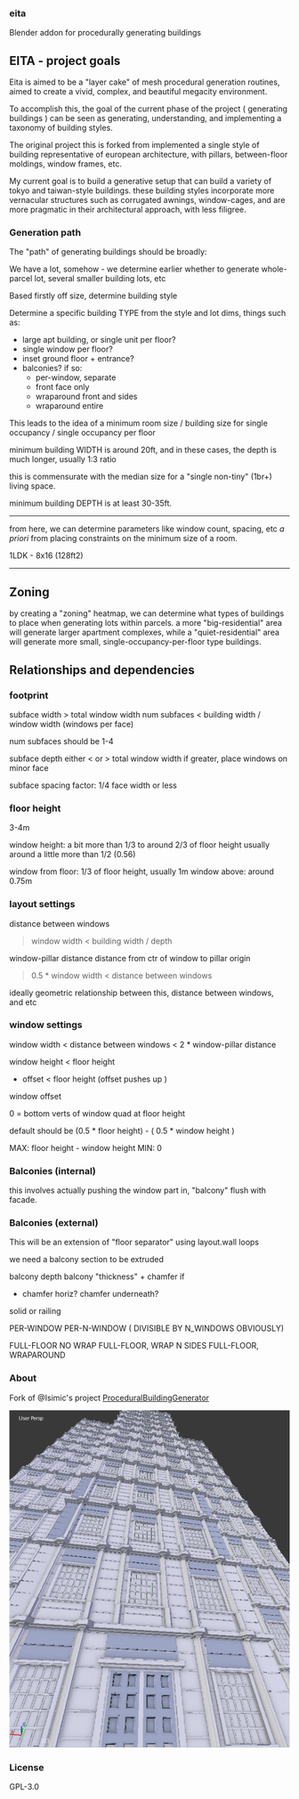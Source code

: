 ### eita 
Blender addon for procedurally generating buildings

## EITA - project goals

Eita is aimed to be a "layer cake" of mesh procedural generation routines, aimed to create a vivid, complex, and beautiful megacity environment.

To accomplish this, the goal of the current phase of the project ( generating buildings ) can be seen as generating, understanding, and implementing a taxonomy of building styles.

The original project this is forked from implemented a single style of building representative of european architecture, with pillars, between-floor moldings, window frames, etc.

My current goal is to build a generative setup that can build a variety of tokyo and taiwan-style buildings.  these building styles incorporate more vernacular structures such as corrugated awnings, window-cages, and are more pragmatic in their architectural approach, with less filigree.

### Generation path

The "path" of generating buildings should be broadly:

We have a lot, somehow - we determine earlier whether to generate whole-parcel lot, several smaller building lots, etc

Based firstly off size, determine building style

Determine a specific building TYPE from the style and lot dims, things such as:

  + large apt building, or single unit per floor?
  + single window per floor?
  + inset ground floor + entrance?
  + balconies?  if so:
    + per-window, separate
    + front face only
    + wraparound front and sides
    + wraparound entire 
    
This leads to the idea of a minimum room size / building size for single occupancy / single occupancy per floor

minimum building WIDTH is around 20ft, and in these cases, the depth is much longer, usually 1:3 ratio

this is commensurate with the median size for a "single non-tiny" (1br+) living space.

minimum building DEPTH is at least 30-35ft.

---

from here, we can determine parameters like window count, spacing, etc *a priori* from placing constraints on the minimum size of a room.

1LDK - 8x16 (128ft2)

---

## Zoning

by creating a "zoning" heatmap, we can determine what types of buildings to place when generating lots within parcels.  a more "big-residential" area will generate larger apartment complexes, while a "quiet-residential" area will generate more small, single-occupancy-per-floor type buildings.

## Relationships and dependencies

### footprint

subface width > total window width
num subfaces < building width / window width (windows per face)

num subfaces should be 1-4 

subface depth either < or > total window width
  if greater, place windows on minor face

subface spacing factor: 1/4 face width or less 

### floor height
3-4m

window height: a bit more than 1/3 to around 2/3 of floor height
  usually around a little more than 1/2 (0.56)

window from floor: 1/3 of floor height, usually 1m
window above: around 0.75m


### layout settings 

distance between windows
  > window width
  < building width / depth

window-pillar distance 
  distance from ctr of window to pillar origin

  > 0.5 * window width
  < distance between windows

  ideally geometric relationship between this, distance between windows, and etc


### window settings

window width 
  < distance between windows
  < 2 * window-pillar distance

window height
  < floor height
  + offset < floor height (offset pushes up )

window offset
  
  0 = bottom verts of window quad at floor height

  default should be (0.5 * floor height) - ( 0.5 * window height )

  MAX: floor height - window height
  MIN: 0




### Balconies (internal)

this involves actually pushing the window part in, "balcony" flush with facade.

### Balconies (external)

This will be an extension of "floor separator" using layout.wall loops

we need a balcony section to be extruded

balcony depth
balcony "thickness" + chamfer if 


* chamfer horiz?
chamfer underneath?

solid or railing

PER-WINDOW
PER-N-WINDOW ( DIVISIBLE BY N_WINDOWS OBVIOUSLY)

FULL-FLOOR NO WRAP
FULL-FLOOR, WRAP N SIDES
FULL-FLOOR, WRAPAROUND




### About
Fork of @Isimic's project [ProceduralBuildingGenerator](https://github.com/lsimic/ProceduralBuildingGenerator)

![latest commit: grid-type windows](screenshot.png)

### License

GPL-3.0
